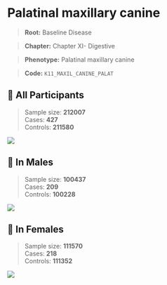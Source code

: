 # Palatinal maxillary canine

> **Root:** Baseline Disease  

> **Chapter:** Chapter XI- Digestive  

> **Phenotype:** Palatinal maxillary canine  

> **Code:** `K11_MAXIL_CANINE_PALAT`

## 🧪 All Participants  
> Sample size: **212007**  
> Cases: **427**  
> Controls: **211580**
<img src="/Disease/Figures/ALL/Incidence/K11_MAXIL_CANINE_PALAT.png"/>
<CsvTable src="/Disease_Data/ALL/Incidence/COX_K11_MAXIL_CANINE_PALAT.csv" label="🔍 View full results" />

## 👨 In Males  
> Sample size: **100437**  
> Cases: **209**  
> Controls: **100228**
<img src="/Disease/Figures/Male/Incidence/K11_MAXIL_CANINE_PALAT.png"/>
<CsvTable src="/Disease_Data/Male/Incidence/COX_K11_MAXIL_CANINE_PALAT.csv" label="🔍 View full results" />

## 👩 In Females  
> Sample size: **111570**  
> Cases: **218**  
> Controls: **111352**
<img src="/Disease/Figures/Female/Incidence/K11_MAXIL_CANINE_PALAT.png"/>
<CsvTable src="/Disease_Data/Female/Incidence/COX_K11_MAXIL_CANINE_PALAT.csv" label="🔍 View full results" />
